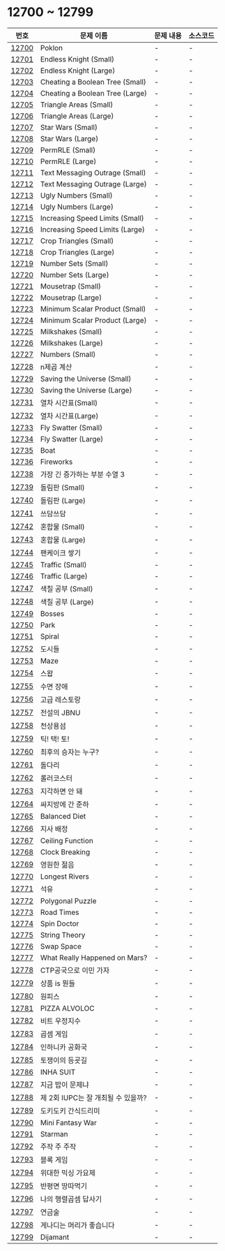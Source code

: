 # 12700 ~ 12799

번호 | 문제 이름 | 문제 내용 | 소스코드
--- | --- | --- | ---
[12700](https://www.acmicpc.net/problem/12700) | Poklon | - | -
[12701](https://www.acmicpc.net/problem/12701) | Endless Knight (Small) | - | -
[12702](https://www.acmicpc.net/problem/12702) | Endless Knight (Large) | - | -
[12703](https://www.acmicpc.net/problem/12703) | Cheating a Boolean Tree (Small) | - | -
[12704](https://www.acmicpc.net/problem/12704) | Cheating a Boolean Tree (Large) | - | -
[12705](https://www.acmicpc.net/problem/12705) | Triangle Areas (Small) | - | -
[12706](https://www.acmicpc.net/problem/12706) | Triangle Areas (Large) | - | -
[12707](https://www.acmicpc.net/problem/12707) | Star Wars (Small) | - | -
[12708](https://www.acmicpc.net/problem/12708) | Star Wars (Large) | - | -
[12709](https://www.acmicpc.net/problem/12709) | PermRLE (Small) | - | -
[12710](https://www.acmicpc.net/problem/12710) | PermRLE (Large) | - | -
[12711](https://www.acmicpc.net/problem/12711) | Text Messaging Outrage (Small) | - | -
[12712](https://www.acmicpc.net/problem/12712) | Text Messaging Outrage (Large) | - | -
[12713](https://www.acmicpc.net/problem/12713) | Ugly Numbers (Small) | - | -
[12714](https://www.acmicpc.net/problem/12714) | Ugly Numbers (Large) | - | -
[12715](https://www.acmicpc.net/problem/12715) | Increasing Speed Limits (Small) | - | -
[12716](https://www.acmicpc.net/problem/12716) | Increasing Speed Limits (Large) | - | -
[12717](https://www.acmicpc.net/problem/12717) | Crop Triangles (Small) | - | -
[12718](https://www.acmicpc.net/problem/12718) | Crop Triangles (Large) | - | -
[12719](https://www.acmicpc.net/problem/12719) | Number Sets (Small) | - | -
[12720](https://www.acmicpc.net/problem/12720) | Number Sets (Large) | - | -
[12721](https://www.acmicpc.net/problem/12721) | Mousetrap (Small) | - | -
[12722](https://www.acmicpc.net/problem/12722) | Mousetrap (Large) | - | -
[12723](https://www.acmicpc.net/problem/12723) | Minimum Scalar Product (Small) | - | -
[12724](https://www.acmicpc.net/problem/12724) | Minimum Scalar Product (Large) | - | -
[12725](https://www.acmicpc.net/problem/12725) | Milkshakes (Small) | - | -
[12726](https://www.acmicpc.net/problem/12726) | Milkshakes (Large) | - | -
[12727](https://www.acmicpc.net/problem/12727) | Numbers (Small) | - | -
[12728](https://www.acmicpc.net/problem/12728) | n제곱 계산 | - | -
[12729](https://www.acmicpc.net/problem/12729) | Saving the Universe (Small) | - | -
[12730](https://www.acmicpc.net/problem/12730) | Saving the Universe (Large) | - | -
[12731](https://www.acmicpc.net/problem/12731) | 열차 시간표(Small) | - | -
[12732](https://www.acmicpc.net/problem/12732) | 열차 시간표(Large) | - | -
[12733](https://www.acmicpc.net/problem/12733) | Fly Swatter (Small) | - | -
[12734](https://www.acmicpc.net/problem/12734) | Fly Swatter (Large) | - | -
[12735](https://www.acmicpc.net/problem/12735) | Boat | - | -
[12736](https://www.acmicpc.net/problem/12736) | Fireworks | - | -
[12738](https://www.acmicpc.net/problem/12738) | 가장 긴 증가하는 부분 수열 3 | - | -
[12739](https://www.acmicpc.net/problem/12739) | 돌림판 (Small) | - | -
[12740](https://www.acmicpc.net/problem/12740) | 돌림판 (Large) | - | -
[12741](https://www.acmicpc.net/problem/12741) | 쓰담쓰담 | - | -
[12742](https://www.acmicpc.net/problem/12742) | 혼합물 (Small) | - | -
[12743](https://www.acmicpc.net/problem/12743) | 혼합물 (Large) | - | -
[12744](https://www.acmicpc.net/problem/12744) | 팬케이크 쌓기 | - | -
[12745](https://www.acmicpc.net/problem/12745) | Traffic (Small) | - | -
[12746](https://www.acmicpc.net/problem/12746) | Traffic (Large) | - | -
[12747](https://www.acmicpc.net/problem/12747) | 색칠 공부 (Small) | - | -
[12748](https://www.acmicpc.net/problem/12748) | 색칠 공부 (Large) | - | -
[12749](https://www.acmicpc.net/problem/12749) | Bosses | - | -
[12750](https://www.acmicpc.net/problem/12750) | Park | - | -
[12751](https://www.acmicpc.net/problem/12751) | Spiral | - | -
[12752](https://www.acmicpc.net/problem/12752) | 도시들 | - | -
[12753](https://www.acmicpc.net/problem/12753) | Maze | - | -
[12754](https://www.acmicpc.net/problem/12754) | 스왑 | - | -
[12755](https://www.acmicpc.net/problem/12755) | 수면 장애 | - | -
[12756](https://www.acmicpc.net/problem/12756) | 고급 레스토랑 | - | -
[12757](https://www.acmicpc.net/problem/12757) | 전설의 JBNU | - | -
[12758](https://www.acmicpc.net/problem/12758) | 천상용섬 | - | -
[12759](https://www.acmicpc.net/problem/12759) | 틱! 택! 토! | - | -
[12760](https://www.acmicpc.net/problem/12760) | 최후의 승자는 누구? | - | -
[12761](https://www.acmicpc.net/problem/12761) | 돌다리 | - | -
[12762](https://www.acmicpc.net/problem/12762) | 롤러코스터 | - | -
[12763](https://www.acmicpc.net/problem/12763) | 지각하면 안 돼 | - | -
[12764](https://www.acmicpc.net/problem/12764) | 싸지방에 간 준하 | - | -
[12765](https://www.acmicpc.net/problem/12765) | Balanced Diet | - | -
[12766](https://www.acmicpc.net/problem/12766) | 지사 배정 | - | -
[12767](https://www.acmicpc.net/problem/12767) | Ceiling Function | - | -
[12768](https://www.acmicpc.net/problem/12768) | Clock Breaking | - | -
[12769](https://www.acmicpc.net/problem/12769) | 영원한 젊음 | - | -
[12770](https://www.acmicpc.net/problem/12770) | Longest Rivers | - | -
[12771](https://www.acmicpc.net/problem/12771) | 석유 | - | -
[12772](https://www.acmicpc.net/problem/12772) | Polygonal Puzzle | - | -
[12773](https://www.acmicpc.net/problem/12773) | Road Times | - | -
[12774](https://www.acmicpc.net/problem/12774) | Spin Doctor | - | -
[12775](https://www.acmicpc.net/problem/12775) | String Theory | - | -
[12776](https://www.acmicpc.net/problem/12776) | Swap Space | - | -
[12777](https://www.acmicpc.net/problem/12777) | What Really Happened on Mars? | - | -
[12778](https://www.acmicpc.net/problem/12778) | CTP공국으로 이민 가자 | - | -
[12779](https://www.acmicpc.net/problem/12779) | 상품 is 뭔들 | - | -
[12780](https://www.acmicpc.net/problem/12780) | 원피스 | - | -
[12781](https://www.acmicpc.net/problem/12781) | PIZZA ALVOLOC | - | -
[12782](https://www.acmicpc.net/problem/12782) | 비트 우정지수 | - | -
[12783](https://www.acmicpc.net/problem/12783) | 곱셈 게임 | - | -
[12784](https://www.acmicpc.net/problem/12784) | 인하니카 공화국 | - | -
[12785](https://www.acmicpc.net/problem/12785) | 토쟁이의 등굣길 | - | -
[12786](https://www.acmicpc.net/problem/12786) | INHA SUIT | - | -
[12787](https://www.acmicpc.net/problem/12787) | 지금 밥이 문제냐 | - | -
[12788](https://www.acmicpc.net/problem/12788) | 제 2회 IUPC는 잘 개최될 수 있을까? | - | -
[12789](https://www.acmicpc.net/problem/12789) | 도키도키 간식드리미 | - | -
[12790](https://www.acmicpc.net/problem/12790) | Mini Fantasy War | - | -
[12791](https://www.acmicpc.net/problem/12791) | Starman | - | -
[12792](https://www.acmicpc.net/problem/12792) | 주작 주 주작 | - | -
[12793](https://www.acmicpc.net/problem/12793) | 블록 게임 | - | -
[12794](https://www.acmicpc.net/problem/12794) | 위대한 믹싱 가요제 | - | -
[12795](https://www.acmicpc.net/problem/12795) | 반평면 땅따먹기 | - | -
[12796](https://www.acmicpc.net/problem/12796) | 나의 행렬곱셈 답사기 | - | -
[12797](https://www.acmicpc.net/problem/12797) | 연금술 | - | -
[12798](https://www.acmicpc.net/problem/12798) | 게나디는 머리가 좋습니다 | - | -
[12799](https://www.acmicpc.net/problem/12799) | Dijamant | - | -
